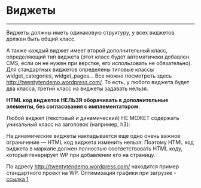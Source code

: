 # Виджеты

---

Виджеты должны иметь одинаковую структуру, у всех виджетов должен быть общий класс. 

А также каждый виджет имеет второй дополнительный класс, определяющий тип виджета (этот класс будет автоматичеки добавлен CMS, если он не нужен при верстке, его использовать не обязательно).
Для стандартных виджетов определены типовые классы widget_categories, widget_pages... Все можно посмотреть здесь http://twentytendemo.wordpress.com/. То есть, у любого виджета будет два класса, третий класс на виджеты задавать нельзя.

**HTML код виджетов НЕЛЬЗЯ оборачивать в дополнительные элементы, без согласования с имплементатором.**

Любой виджет (текстовый и динамический) НЕ МОЖЕТ содержать уникальный класс на заголовок (например, h3):

На динамические виджеты накладывается еще одно очень важное ограничение — HTML код виджета изменить нельзя. Поэтому HTML код виджета в маркапе должен полностью соответствовать HTML коду, который генерирует WP при добавлении его на страницу.

По адресу http://twentytendemo.wordpress.com/ находится пример стандартного проект на WP.
Оптимизация графики при загрузке - [ссылка 1](http://postovoy.net/luchshie-plaginy-wordpress--dlya-optimizacii-izobrazheniy.html)